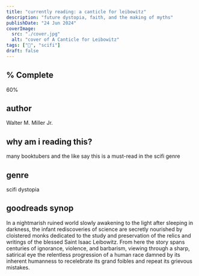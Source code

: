 ```yaml
---
title: "currently reading: a canticle for leibowitz"
description: "future dystopia, faith, and the making of myths"
publishDate: "24 Jun 2024"
coverImage:
  src: "./cover.jpg"
  alt: "cover of A Canticle for Leibowitz"
tags: ["📖", "scifi"]
draft: false
---
```

## % Complete

60%

## author

Walter M. Miller Jr.

## why am i reading this?

many booktubers and the like say this is a must-read in the scifi genre

## genre

scifi dystopia

## goodreads synop

In a nightmarish ruined world slowly awakening to the light after sleeping in darkness, the infant rediscoveries of science are secretly nourished by cloistered monks dedicated to the study and preservation of the relics and writings of the blessed Saint Isaac Leibowitz. From here the story spans centuries of ignorance, violence, and barbarism, viewing through a sharp, satirical eye the relentless progression of a human race damned by its inherent humanness to recelebrate its grand foibles and repeat its grievous mistakes.